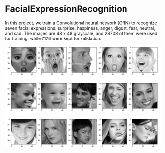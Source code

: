 # FacialExpressionRecognition

In this project, we train a Convolutional neural network (CNN) to recognize seven facial expressions: surprise, happiness, anger, digust, fear, neutral, and sad.
The images are 48 x 48 grayscale, and 28708 of them were used for training, while 7178 were kept for validation.

![alt text](sample_images.PNG)

